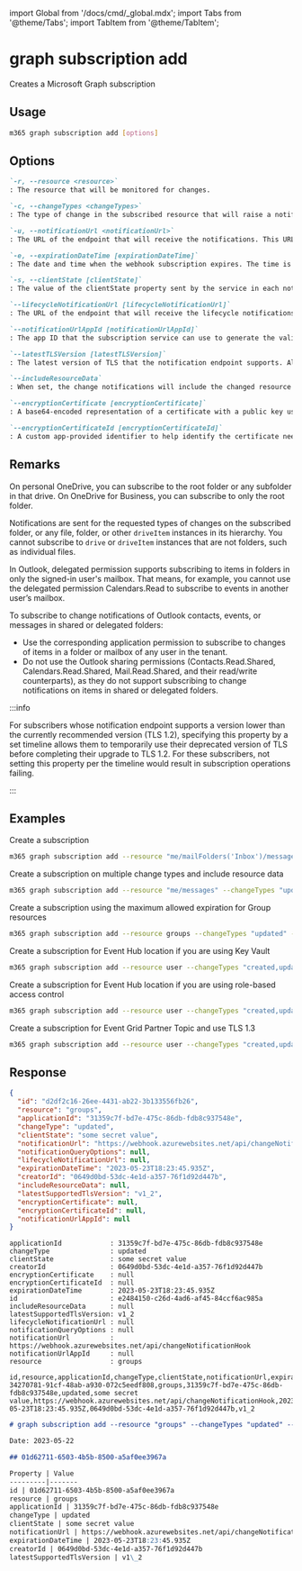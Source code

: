 <!-- DISCLAIMER: All secrets, passwords, and sensitive values in this document are examples only and not real credentials. -->
import Global from '/docs/cmd/_global.mdx';
import Tabs from '@theme/Tabs';
import TabItem from '@theme/TabItem';

# graph subscription add

Creates a Microsoft Graph subscription

## Usage

```sh
m365 graph subscription add [options]
```

## Options

```md definition-list
`-r, --resource <resource>`
: The resource that will be monitored for changes.

`-c, --changeTypes <changeTypes>`
: The type of change in the subscribed resource that will raise a notification. The supported values are: `created`, `updated`, `deleted`. Multiple values can be combined using a comma-separated list.

`-u, --notificationUrl <notificationUrl>`
: The URL of the endpoint that will receive the notifications. This URL must use the HTTPS protocol.

`-e, --expirationDateTime [expirationDateTime]`
: The date and time when the webhook subscription expires. The time is in UTC, and can be an amount of time from subscription creation that varies for the resource subscribed to. If not specified, the maximum allowed expiration for the specified resource will be used.

`-s, --clientState [clientState]`
: The value of the clientState property sent by the service in each notification. The maximum length is 128 characters.

`--lifecycleNotificationUrl [lifecycleNotificationUrl]`
: The URL of the endpoint that will receive the lifecycle notifications. This URL must use the HTTPS protocol.

`--notificationUrlAppId [notificationUrlAppId]`
: The app ID that the subscription service can use to generate the validation token. The value allows the client to validate the authenticity of the notification received.

`--latestTLSVersion [latestTLSVersion]`
: The latest version of TLS that the notification endpoint supports. Allowed values are `v1_0`, `v1_1`, `v1_2`, `v1_3`. Default is `v1_2`.

`--includeResourceData`
: When set, the change notifications will include the changed resource data.

`--encryptionCertificate [encryptionCertificate]`
: A base64-encoded representation of a certificate with a public key used to encrypt resource data in change notifications. Required when using `includeResourceData`.

`--encryptionCertificateId [encryptionCertificateId]`
: A custom app-provided identifier to help identify the certificate needed to decrypt resource data. Required when using `includeResourceData`.
```

<Global />

## Remarks

On personal OneDrive, you can subscribe to the root folder or any subfolder in that drive. On OneDrive for Business, you can subscribe to only the root folder.

Notifications are sent for the requested types of changes on the subscribed folder, or any file, folder, or other `driveItem` instances in its hierarchy. You cannot subscribe to `drive` or `driveItem` instances that are not folders, such as individual files.

In Outlook, delegated permission supports subscribing to items in folders in only the signed-in user's mailbox.
That means, for example, you cannot use the delegated permission Calendars.Read to subscribe to events in another user’s mailbox.

To subscribe to change notifications of Outlook contacts, events, or messages in shared or delegated folders:

- Use the corresponding application permission to subscribe to changes of items in a folder or mailbox of any user in the tenant.
- Do not use the Outlook sharing permissions (Contacts.Read.Shared, Calendars.Read.Shared, Mail.Read.Shared, and their read/write counterparts), as they do not support subscribing to change notifications on items in shared or delegated folders.

:::info

For subscribers whose notification endpoint supports a version lower than the currently recommended version (TLS 1.2), specifying this property by a set timeline allows them to temporarily use their deprecated version of TLS before completing their upgrade to TLS 1.2. 
For these subscribers, not setting this property per the timeline would result in subscription operations failing.

:::

## Examples

Create a subscription

```sh
m365 graph subscription add --resource "me/mailFolders('Inbox')/messages" --changeTypes "updated" --notificationUrl "https://webhook.azurewebsites.net/api/send/myNotifyClient" --expirationDateTime "2016-11-20T18:23:45.935Z" --clientState "secretClientState"
```

Create a subscription on multiple change types and include resource data

```sh
m365 graph subscription add --resource "me/messages" --changeTypes "updated,deleted" --includeResourceData --encryptionCertificate 'Q0xJIGZvciBNaWNyb3NvZnQgMzY1' --encryptionCertificateId 'myCert' --notificationUrl "https://webhook.azurewebsites.net/api/send/myNotifyClient" --expirationDateTime "2016-11-20T18:23:45.935Z" --clientState "secretClientState"
```

Create a subscription using the maximum allowed expiration for Group resources

```sh
m365 graph subscription add --resource groups --changeTypes "updated" --notificationUrl "https://webhook.azurewebsites.net/api/send/myNotifyClient" --lifecycleNotificationUrl "https://webhook.azurewebsites.net/api/send/lifecycleNotifications"
```

Create a subscription for Event Hub location if you are using Key Vault

```sh
m365 graph subscription add --resource user --changeTypes "created,updated,deleted" --notificationUrl "EventHub:https://azureKeyVaultName.vault.azure.net/secrets/secretName?tenantId=contoso.com"
```

Create a subscription for Event Hub location if you are using role-based access control

```sh
m365 graph subscription add --resource user --changeTypes "created,updated,deleted" --notificationUrl "EventHub:https://EXAMPLE_SECRET_VALUE_PLACEHOLDER/eventhubname/eventHubName?tenantId=contoso.com"
```

Create a subscription for Event Grid Partner Topic and use TLS 1.3

```sh
m365 graph subscription add --resource user --changeTypes "created,updated,deleted" --latestTLSVersion 'v1_3' --notificationUrl "EventGrid:?azuresubscriptionid=8A8A8A8A-4B4B-4C4C-4D4D-12E12E12E12E&resourcegroup=resourceGroupName&partnertopic=partnerTopicName&location=partnerTopicAzureRegionName"
```

## Response

<Tabs>
  <TabItem value="JSON">

  ```json
  {
    "id": "d2df2c16-26ee-4431-ab22-3b133556fb26",
    "resource": "groups",
    "applicationId": "31359c7f-bd7e-475c-86db-fdb8c937548e",
    "changeType": "updated",
    "clientState": "some secret value",
    "notificationUrl": "https://webhook.azurewebsites.net/api/changeNotificationHook",
    "notificationQueryOptions": null,
    "lifecycleNotificationUrl": null,
    "expirationDateTime": "2023-05-23T18:23:45.935Z",
    "creatorId": "0649d0bd-53dc-4e1d-a357-76f1d92d447b",
    "includeResourceData": null,
    "latestSupportedTlsVersion": "v1_2",
    "encryptionCertificate": null,
    "encryptionCertificateId": null,
    "notificationUrlAppId": null
  }
  ```

  </TabItem>
  <TabItem value="Text">

  ```text
  applicationId            : 31359c7f-bd7e-475c-86db-fdb8c937548e
  changeType               : updated
  clientState              : some secret value
  creatorId                : 0649d0bd-53dc-4e1d-a357-76f1d92d447b
  encryptionCertificate    : null
  encryptionCertificateId  : null
  expirationDateTime       : 2023-05-23T18:23:45.935Z
  id                       : e2484150-c26d-4ad6-af45-84ccf6ac985a
  includeResourceData      : null
  latestSupportedTlsVersion: v1_2
  lifecycleNotificationUrl : null
  notificationQueryOptions : null
  notificationUrl          : https://webhook.azurewebsites.net/api/changeNotificationHook
  notificationUrlAppId     : null
  resource                 : groups
  ```

  </TabItem>
  <TabItem value="CSV">

  ```csv
  id,resource,applicationId,changeType,clientState,notificationUrl,expirationDateTime,creatorId,latestSupportedTlsVersion
  34270781-91cf-48ab-a930-072c5eedf808,groups,31359c7f-bd7e-475c-86db-fdb8c937548e,updated,some secret value,https://webhook.azurewebsites.net/api/changeNotificationHook,2023-05-23T18:23:45.935Z,0649d0bd-53dc-4e1d-a357-76f1d92d447b,v1_2
  ```

  </TabItem>
  <TabItem value="Markdown">

  ```md
  # graph subscription add --resource "groups" --changeTypes "updated" --notificationUrl "https://webhook.azurewebsites.net/api/changeNotificationHook" --expirationDateTime "2023-05-23T18:23:45.935Z" --clientState "some secret value"

  Date: 2023-05-22

  ## 01d62711-6503-4b5b-8500-a5af0ee3967a

  Property | Value
  ---------|-------
  id | 01d62711-6503-4b5b-8500-a5af0ee3967a
  resource | groups
  applicationId | 31359c7f-bd7e-475c-86db-fdb8c937548e
  changeType | updated
  clientState | some secret value
  notificationUrl | https://webhook.azurewebsites.net/api/changeNotificationHook
  expirationDateTime | 2023-05-23T18:23:45.935Z
  creatorId | 0649d0bd-53dc-4e1d-a357-76f1d92d447b
  latestSupportedTlsVersion | v1\_2
  ```

  </TabItem>
</Tabs>
